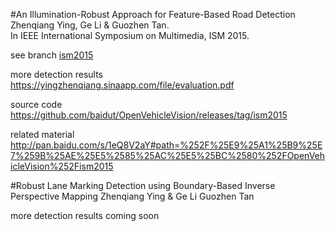 
#An Illumination-Robust Approach for Feature-Based Road Detection
Zhenqiang Ying, Ge Li & Guozhen Tan.  
In IEEE International Symposium on Multimedia, ISM 2015.

see branch [ism2015](https://github.com/baidut/OpenVehicleVision/tree/ISM2015)

more detection results 
<https://yingzhenqiang.sinaapp.com/file/evaluation.pdf>

source code 
<https://github.com/baidut/OpenVehicleVision/releases/tag/ism2015>

related material 
<http://pan.baidu.com/s/1eQ8V2aY#path=%252F%25E9%25A1%25B9%25E7%259B%25AE%25E5%2585%25AC%25E5%25BC%2580%252FOpenVehicleVision%252Fism2015>

#Robust Lane Marking Detection using Boundary-Based Inverse Perspective Mapping
Zhenqiang Ying & Ge Li Guozhen Tan

more detection results 
coming soon





